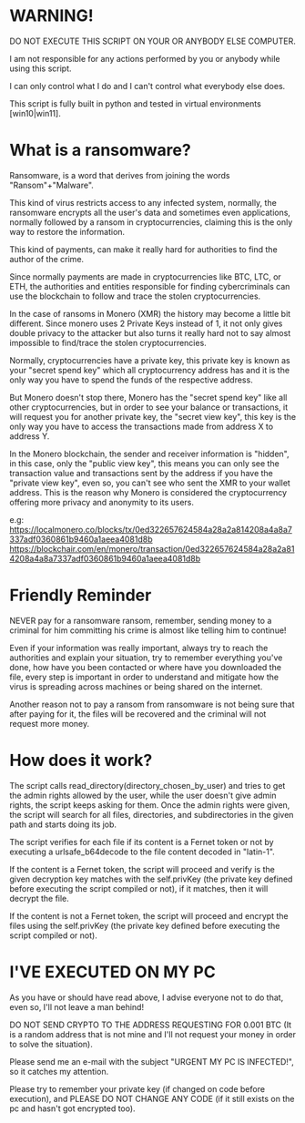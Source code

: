 # WARNING!
DO NOT EXECUTE THIS SCRIPT ON YOUR OR ANYBODY ELSE COMPUTER.

I am not responsible for any actions performed by you or anybody while using this script. 

I can only control what I do and I can't control what everybody else does.

This script is fully built in python and tested in virtual environments [win10|win11].

# What is a ransomware?
Ransomware, is a word that derives from joining the words "Ransom"+"Malware".

This kind of virus restricts access to any infected system, normally, the ransomware encrypts all the user's data and sometimes even applications, normally followed by a ransom in cryptocurrencies, claiming this is the only way to restore the information. 

This kind of payments, can make it really hard for authorities to find the author of the crime. 

Since normally payments are made in cryptocurrencies like BTC, LTC, or ETH, the authorities and entities responsible for finding cybercriminals can use the blockchain to follow and trace the stolen cryptocurrencies.

In the case of ransoms in Monero (XMR) the history may become a little bit different. Since monero uses 2 Private Keys instead of 1, it not only gives double privacy to the attacker but also turns it really hard not to say almost impossible to find/trace the stolen cryptocurrencies.

Normally, cryptocurrencies have a private key, this private key is known as your "secret spend key" which all cryptocurrency address has and it is the only way you have to spend the funds of the respective address.

But Monero doesn't stop there, Monero has the "secret spend key" like all other cryptocurrencies, but in order to see your balance or transactions, it will request you for another private key, the "secret view key", this key is the only way you have to access the transactions made from address X to address Y. 

In the Monero blockchain, the sender and receiver information is "hidden", in this case, only the "public view key", this means you can only see the transaction value and transactions sent by the address if you have the "private view key", even so, you can't see who sent the XMR to your wallet address. This is the reason why Monero is considered the cryptocurrency offering more privacy and anonymity to its users.

e.g:
https://localmonero.co/blocks/tx/0ed322657624584a28a2a814208a4a8a7337adf0360861b9460a1aeea4081d8b
https://blockchair.com/en/monero/transaction/0ed322657624584a28a2a814208a4a8a7337adf0360861b9460a1aeea4081d8b

# Friendly Reminder
NEVER pay for a ransomware ransom, remember, sending money to a criminal for him committing his crime is almost like telling him to continue!

Even if your information was really important, always try to reach the authorities and explain your situation, try to remember everything you've done, how have you been contacted or where have you downloaded the file, every step is important in order to understand and mitigate how the virus is spreading across machines or being shared on the internet.

Another reason not to pay a ransom from ransomware is not being sure that after paying for it, the files will be recovered and the criminal will not request more money.

# How does it work?
The script calls read_directory(directory_chosen_by_user) and tries to get the admin rights allowed by the user, while the user doesn't give admin rights, the script keeps asking for them. Once the admin rights were given, the script will search for all files, directories, and subdirectories in the given path and starts doing its job.

The script verifies for each file if its content is a Fernet token or not by executing a urlsafe_b64decode to the file content decoded in "latin-1".

If the content is a Fernet token, the script will proceed and verify is the given decryption key matches with the self.privKey (the private key defined before executing the script compiled or not), if it matches, then it will decrypt the file. 

If the content is not a Fernet token, the script will proceed and encrypt the files using the self.privKey (the private key defined before executing the script compiled or not).

# I'VE EXECUTED ON MY PC
As you have or should have read above, I advise everyone not to do that, even so, I'll not leave a man behind!

DO NOT SEND CRYPTO TO THE ADDRESS REQUESTING FOR 0.001 BTC (It is a random address that is not mine and I'll not request your money in order to solve the situation).

Please send me an e-mail with the subject "URGENT MY PC IS INFECTED!", so it catches my attention.

Please try to remember your private key (if changed on code before execution), and PLEASE DO NOT CHANGE ANY CODE (if it still exists on the pc and hasn't got encrypted too).

